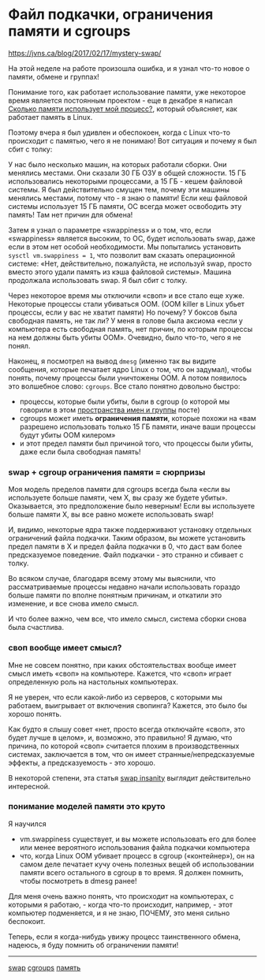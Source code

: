 # Файл подкачки, ограничения памяти и cgroups

https://jvns.ca/blog/2017/02/17/mystery-swap/

На этой неделе на работе произошла ошибка, и я узнал что-то новое о памяти, обмене и группах!

Понимание того, как работает использование памяти, уже некоторое время является постоянным проектом - еще в декабре я написал [Сколько памяти использует мой процесс?](Https://jvns.ca/blog/2016/12/03/how-much-memory-is-my-process-using-/), который объясняет, как работает память в Linux.

Поэтому вчера я был удивлен и обеспокоен, когда с Linux что-то происходит с памятью, чего я не понимаю! Вот ситуация и почему я был сбит с толку:

У нас было несколько машин, на которых работали сборки. Они менялись местами. Они сказали 30 ГБ ОЗУ в общей сложности. 15 ГБ использовались некоторыми процессами, а 15 ГБ - кешем файловой системы. Я был действительно смущен тем, почему эти машины менялись местами, потому что - я знаю о памяти! Если кеш файловой системы использует 15 ГБ памяти, ОС всегда может освободить эту память! Там нет причин для обмена!

Затем я узнал о параметре «swappiness» и о том, что, если «swappiness» является высоким, то ОС, будет использовать swap, даже если в этом нет особой необходимости. Мы попытались установить `sysctl vm.swappiness = 1`, что позволит вам сказать операционной системе: «Нет, действительно, пожалуйста, не используй swap, просто вместо этого удали память из кэша файловой системы». Машина продолжала использовать swap. Я был сбит с толку.

Через некоторое время мы отключили «своп» и все стало еще хуже. Некоторые процессы стали убиваться OOM. (OOM killer в Linux убьет процессы, если у вас не хватит памяти) Но почему? У боксов была свободная память, не так ли? У меня в голове была аксиома «если у компьютера есть свободная память, нет причин, по которым процессы на нем должны быть убиты OOM». Очевидно, было что-то, чего я не понял.

Наконец, я посмотрел на вывод `dmesg` (именно так вы видите сообщения, которые печатает ядро Linux о том, что он задумал), чтобы понять, почему процессы были уничтожены OOM. А потом появилось это волшебное слово: `cgroups`. Все стало понятно довольно быстро:

*   процессы, которые были убиты, были в cgroup (о которой мы говорили в этом [пространства имен и группы](https://jvns.ca/blog/2016/10/10/what-even-is-a-container/) посте)
*   cgroups может иметь **ограничения памяти**, которые похожи на «вам разрешено использовать только 15 ГБ памяти, иначе ваши процессы будут убиты OOM килером»
*   и этот предел памяти был причиной того, что процессы были убиты, даже если была свободная память!

### swap + cgroup ограничения памяти = сюрпризы

Моя модель пределов памяти для cgroups всегда была «если вы используете больше памяти, чем X, вы сразу же будете убиты». Оказывается, это предположение было неверным! Если вы используете больше памяти X, вы все равно можете использовать swap!

И, видимо, некоторые ядра также поддерживают установку отдельных ограничений файла подкачки. Таким образом, вы можете установить предел памяти в X и предел файла подкачки в 0, что даст вам более предсказуемое поведение. Файл подкачки - это странно и сбивает с толку.

Во всяком случае, благодаря всему этому мы выяснили, что рассматриваемые процессы недавно начали использовать гораздо больше памяти по вполне понятным причинам, и откатили это изменение, и все снова имело смысл.

И что более важно, чем все, что имело смысл, система сборки снова была счастлива.

### своп вообще имеет смысл?

Мне не совсем понятно, при каких обстоятельствах вообще имеет смысл иметь «своп» на компьютере. Кажется, что «своп» играет определенную роль на настольных компьютерах.

Я не уверен, что если какой-либо из серверов, с которыми мы работаем, выигрывает от включения свопинга? Кажется, это было бы хорошо понять.

Как будто я слышу совет «нет, просто всегда отключайте «своп», это будет лучше в целом», и, возможно, это правильно! Я думаю, что причина, по которой «своп» считается плохим в производственных системах, заключается в том, что он имеет странные/непредсказуемые эффекты, а предсказуемость - это хорошо.

В некоторой степени, эта статья [swap insanity](https://blog.jcole.us/2010/09/28/mysql-swap-insanity-and-the-numa-architecture/) выглядит действительно интересной.

### понимание моделей памяти это круто

Я научился

* vm.swappiness существует, и вы можете использовать его для более или менее вероятного использования файла подкачки компьютера
* что, когда Linux OOM убивает процесс в cgroup («контейнер»), он на самом деле печатает кучу очень полезных вещей об использовании памяти всего остального в cgroup в то время. Я должен помнить, чтобы посмотреть в dmesg ранее!

Для меня очень важно понять, что происходит на компьютерах, с которыми я работаю, - когда что-то происходит, например, - этот компьютер подменяется, и я не знаю, ПОЧЕМУ, это меня сильно беспокоит.

Теперь, если я когда-нибудь увижу процесс таинственного обмена, надеюсь, я буду помнить об ограничении памяти!


**********
[swap](/tags/swap.md)
[cgroups](/tags/cgroups.md)
[память](/tags/%D0%BF%D0%B0%D0%BC%D1%8F%D1%82%D1%8C.md)
